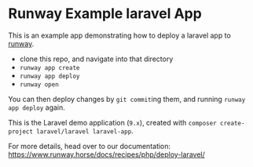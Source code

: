

# Runway Example laravel App

This is an example app demonstrating how to deploy a laravel app
to [runway](https://www.runway.horse/).

* clone this repo, and navigate into that directory
* `runway app create`
* `runway app deploy`
* `runway open`

You can then deploy changes by `git commit`ing them, and running `runway app
deploy` again.

This is the Laravel demo application (`9.x`), created with `composer create-project laravel/laravel laravel-app`.

For more details, head over to our documentation:
https://www.runway.horse/docs/recipes/php/deploy-laravel/

